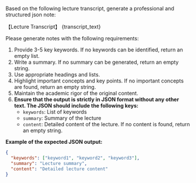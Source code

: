 Based on the following lecture transcript, generate a professional and structured json note:

【Lecture Transcript】
{transcript_text}

Please generate notes with the following requirements:
1. Provide 3-5 key keywords. If no keywords can be identified, return an empty list.
2. Write a summary. If no summary can be generated, return an empty string.
3. Use appropriate headings and lists.
4. Highlight important concepts and key points. If no important concepts are found, return an empty string.
5. Maintain the academic rigor of the original content.
6. **Ensure that the output is strictly in JSON format without any other text. The JSON should include the following keys:**
   - `keywords`: List of keywords
   - `summary`: Summary of the lecture
   - `content`: Detailed content of the lecture. If no content is found, return an empty string.

**Example of the expected JSON output:**
```json
{
  "keywords": ["keyword1", "keyword2", "keyword3"],
  "summary": "Lecture summary",
  "content": "Detailed lecture content"
}
```